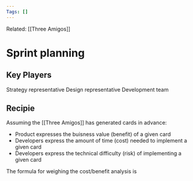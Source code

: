 ```yaml
---
Tags: []
---
```

Related: [[Three Amigos]]
# Sprint planning

## Key Players
Strategy representative
Design representative 
Development team

## Recipie
Assuming the [[Three Amigos]] has generated cards in advance:
- Product expresses the buisness value (benefit) of a given card
- Developers express the amount of time (cost) needed to implement a given card
- Developers express the technical difficulty (risk) of implementing a given card

The formula for weighing the cost/benefit analysis is